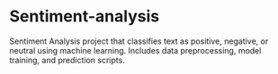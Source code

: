 # Sentiment-analysis
Sentiment Analysis project that classifies text as positive, negative, or neutral using machine learning. Includes data preprocessing, model training, and prediction scripts.

